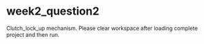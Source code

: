 # week2_question2
Clutch_lock_up mechanism.
Please clear workspace after loading complete project and then run.
